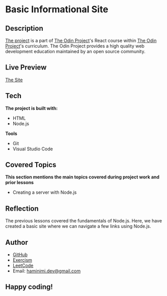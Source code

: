 # Basic Informational Site
## Description
[The project](https://www.theodinproject.com/lessons/nodejs-basic-informational-site) is a part of [The Odin Project](https://www.theodinproject.com/dashboard)'s React course within [The Odin Project](https://www.theodinproject.com/dashboard)'s curriculum. The Odin Project provides a high quality web development education maintained by an open source community.
## Live Preview
[The Site]()
## Tech
**The project is built with:**
- HTML
- Node.js

**Tools**
- Git
- Visual Studio Code
## Covered Topics
**This section mentions the main topics covered during project work and prior lessons**
- Creating a server with Node.js
## Reflection
The previous lessons covered the fundamentals of Node.js. Here, we have created a basic site where we can navigate a few links using Node.js.
## Author
- [GitHub](https://github.com/Haminimi)
- [Exercism](https://exercism.org/profiles/Haminimi)
- [LeetCode](https://leetcode.com/Haminimi/)
- Email: haminimi.dev@gmail.com
## Happy coding!
